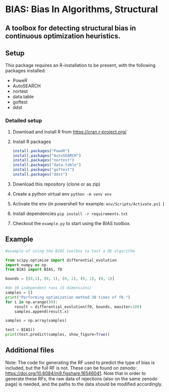 # BIAS: Bias In Algorithms, Structural
## A toolbox for detecting structural bias in continuous optimization heuristics.

## Setup

This package requires an R-installation to be present, with the following packages installed:
- PoweR
- AutoSEARCH
- nortest
- data.table
- goftest
- ddst

### Detailed setup

1. Download and install R from https://cran.r-project.org/
2. Install R packages

    ```R
    install.packages("PoweR")
    install.packages("AutoSEARCH")
    install.packages("nortest")
    install.packages("data.table")
    install.packages("goftest")
    install.packages("ddst")
    ```
3. Download this repository (clone or as zip)
4. Create a python virtual env `python -m venv env`
5. Activate the env (in powershell for example: `env/Scripts/Activate.ps1 `)
6. Install dependencies `pip install -r requirements.txt`
7. Checkout the `example.py` to start using the BIAS toolbox.


## Example

```py
#example of using the BIAS toolbox to test a DE algorithm

from scipy.optimize import differential_evolution
import numpy as np
from BIAS import BIAS, f0

bounds = [(0,1), (0, 1), (0, 1), (0, 1), (0, 1)]

#do 30 independent runs (5 dimensions)
samples = []
print("Performing optimization method 30 times of f0.")
for i in np.arange(30):
    result = differential_evolution(f0, bounds, maxiter=100)
    samples.append(result.x)

samples = np.array(samples)

test = BIAS()
print(test.predict(samples, show_figure=True))
```

## Additional files

Note: The code for generating the RF used to predict the type of bias is included, but the full RF is not. These can be found on zenodo: https://doi.org/10.6084/m9.figshare.16546041. Note that in order to generate these RFs, the raw data of rejections (also on the same zenodo page) is needed, and the paths to the data should be modified accordingly.